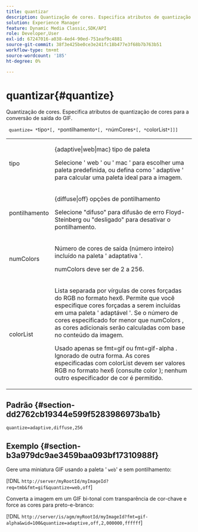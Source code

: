 ```yaml
---
title: quantizar
description: Quantização de cores. Especifica atributos de quantização de cores para a conversão de saída do GIF.
solution: Experience Manager
feature: Dynamic Media Classic,SDK/API
role: Developer,User
exl-id: 67247016-a038-4ed4-90ed-751eaf9c4881
source-git-commit: 38f3e425be0ce3e241fc18b477e3f68b7b763b51
workflow-type: tm+mt
source-wordcount: '185'
ht-degree: 0%

---
```


# quantizar{#quantize}

Quantização de cores. Especifica atributos de quantização de cores para a conversão de saída do GIF.

` quantize= *`tipo`*[, *`pontilhamento`*[, *`númCores`*[, *`colorList`*]]]`

<table id="simpletable_6BF155FCB8224E7EBFC8D8375AD26A71"> 
 <tr class="strow"> 
  <td class="stentry"> <p> <span class="codeph"> <span class="varname"> tipo </span> </span> </p> </td> 
  <td class="stentry"> <p> <span class="codeph"> {adaptive|web|mac} </span> tipo de paleta </p> <p>Selecione ' <span class="codeph"> web </span>' ou ' <span class="codeph"> mac </span>' para escolher uma paleta predefinida, ou defina como ' <span class="codeph"> adaptive </span>' para calcular uma paleta ideal para a imagem. </p> </td> 
 </tr> 
 <tr class="strow"> 
  <td class="stentry"> <p> <span class="codeph"> <span class="varname"> pontilhamento </span> </span> </p> </td> 
  <td class="stentry"> <p> <span class="codeph"> {diffuse|off} </span> opções de pontilhamento </p> <p>Selecione "difuso" para difusão de erro Floyd- Steinberg ou "desligado" para desativar o pontilhamento. </p> </td> 
 </tr> 
 <tr class="strow"> 
  <td class="stentry"> <p> <span class="codeph"> <span class="varname"> numColors </span> </span> </p> </td> 
  <td class="stentry"> <p>Número de cores de saída (número inteiro) incluído na paleta ' <span class="codeph"> adaptativa </span>'. </p> <p> <span class="codeph"> <span class="varname"> numColors </span> </span> deve ser de 2 a 256. </p> </td> 
 </tr> 
 <tr class="strow"> 
  <td class="stentry"> <p> <span class="codeph"> <span class="varname"> colorList </span> </span> </p> </td> 
  <td class="stentry"> <p>Lista separada por vírgulas de cores forçadas do RGB no formato hex6. Permite que você especifique cores forçadas a serem incluídas em uma paleta ' <span class="codeph"> adaptável </span>'. Se o número de cores especificado for menor que <span class="codeph"> numColors </span>, as cores adicionais serão calculadas com base no conteúdo da imagem. </p> <p>Usado apenas se <span class="codeph"> fmt=gif </span> ou <span class="codeph"> fmt=gif-alpha </span>. Ignorado de outra forma. As cores especificadas com <span class="codeph"> <span class="varname"> colorList </span> </span> devem ser valores RGB no formato hex6 (consulte <span class="codeph"> color </span>); nenhum outro especificador de cor é permitido. </p> </td> 
 </tr> 
</table>

## Padrão {#section-dd2762cb19344e599f5283986973ba1b}

`quantize=adaptive,diffuse,256`

## Exemplo {#section-b3a979dc9ae3459baa093bf17310988f}

Gere uma miniatura GIF usando a paleta &#39; `web`&#39; e sem pontilhamento:

[!DNL `http://server/myRootId/myImageId?req=tmb&fmt=gif&quantize=web,off`]

Converta a imagem em um GIF bi-tonal com transparência de cor-chave e force as cores para preto-e-branco:

[!DNL `http://server/is/agm/myRootId/myImageId?fmt=gif-alpha&wid=100&quantize=adaptive,off,2,000000,ffffff`]

